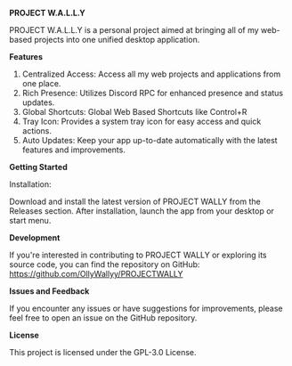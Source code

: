**PROJECT W.A.L.L.Y**


PROJECT W.A.L.L.Y is a personal project aimed at bringing all of my web-based projects into one unified desktop application. 

**Features**
1. Centralized Access: Access all my web projects and applications from one place.
2. Rich Presence: Utilizes Discord RPC for enhanced presence and status updates.
3. Global Shortcuts: Global Web Based Shortcuts like Control+R
4. Tray Icon: Provides a system tray icon for easy access and quick actions.
5. Auto Updates: Keep your app up-to-date automatically with the latest features and improvements.

**Getting Started**

Installation: 

Download and install the latest version of PROJECT WALLY from the Releases section. After installation, launch the app from your desktop or start menu.

**Development**

If you're interested in contributing to PROJECT WALLY or exploring its source code, you can find the repository on GitHub: https://github.com/OllyWallyy/PROJECTWALLY

**Issues and Feedback**

If you encounter any issues or have suggestions for improvements, please feel free to open an issue on the GitHub repository.

**License**

This project is licensed under the GPL-3.0 License.

